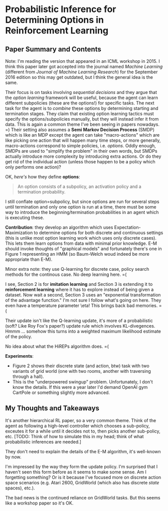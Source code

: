 # Probabilistic Inference for Determining Options in Reinforcement Learning

## Paper Summary and Contents

Note: I'm reading the version that appeared in an ICML workshop in 2015. I think this paper later got accepted into the journal named *Machine Learning* (different from *Journal of Machine Learning Research*) for the September 2016 edition so this may get outdated, but I think the general idea is the same.

Their focus is on tasks involving *sequential decisions* and they argue that the *option learning* framework will be useful, because the agent can learn different subpolicies (these are the options!) for specific tasks. The next task for the agent is to *combine* these options by determining starting and termination stages. They claim that existing option learning tactics must specify the options/subpolicies manually, but they will instead infer it from data. This is again a common theme I've been seeing in papers nowadays. =) Their setting also assumes a **Semi Markov Decision Process** (SMDP) which is like an MDP except the agent can take "macro-actions" which are like picking one action that will happen many time steps, or more generally, macro-actions correspond to simple policies, i.e. *options*. Oddly enough, SMDPs are used to "simplify the problem" in their own words, but SMDPs actually introduce more complexity by introducing extra actions. Or do they get rid of the individual action (unless those happen to be a policy which only performs one action)?

OK, *here's* how they define **options**:

> An option consists of a subpolicy, an activation policy and a termination probability.

I still conflate option=subpolicy, but since options are run for several steps until termination and only one option is run at a time, there must be some way to introduce the beginning/termination probabilities in an agent which is executing these.

**Contribution**: they develop an algorithm which uses Expectation-Maximization to determine options for both discrete and continuous settings (this is unlike most option learning work which uses only discrete cases). This lets them learn options from data with minimal prior knowledge. E-M should invoke thoughts of "graphical models" and fortunately there's one in Figure 1 representing an HMM (so Baum-Welch woud indeed be more appropriate than E-M).

Minor extra note: they use Q-learning for discrete case, policy search methods for the continous case. No deep learning here. =(

I see, Section 2 is for **imitation learning** and Section 3 is extending it to **reinforcement learning** where it has to explore instead of being given a dataset. Now wait a second, Section 3 uses an "exponential transformation of the advantage function." I'm not sure I follow what's going on here. They even have a temperature parameter \eta! This brings back bad memories. =(

Their update isn't like the Q-learning update, it's more of a probabilistic (soft? Like Roy Fox's paper?) update rule which involves KL-divegences. Hmmm ... somehow this turns into a weighted maximum likelihood estimate of the policy. 

No idea about what the HiREPs algorithm does. =(

**Experiments**:

- Figure 2 shows their discrete state (and action, btw) task with two variants of grid world (one with two rooms, another with traversing through a hall).
- This is the "underpowered swingup" problem. Unfortunately, I don't know the details. If this were a year later I'd demand OpenAI gym CartPole or something slightly more advanced.


## My Thoughts and Takeaways

It's another hierarchical RL paper, so a very common theme. Think of the agent as following a high-level controller which chooses a sub-policy, exceutes it for a while until it decides not to, then picks another sub-policy, etc. [TODO: Think of how to simulate this in my head; think of what probabilistic inferences are needed.]

They don't need to explain the details of the E-M algorithm, it's well-known by now.

I'm impressed by the way they form the update policy. I'm surprised that I haven't seen this form before as it seems to make some sense. Am I forgetting something? Or is it because I've focused more on discrete action space scenarios (e.g. Atari 2600, GridWorld (which also has discrete *state* spaces), etc.).

The bad news is the continued reliance on GridWorld tasks. But this seems like a workshop paper so it's OK.
